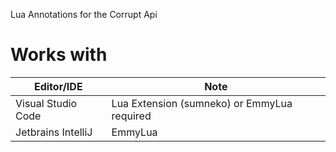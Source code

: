 Lua Annotations for the Corrupt Api

# Works with 

| Editor/IDE  | Note |
| ------------- | ------------- |
| Visual Studio Code  | Lua Extension (sumneko) or EmmyLua required  |
| Jetbrains IntelliJ  | EmmyLua |

